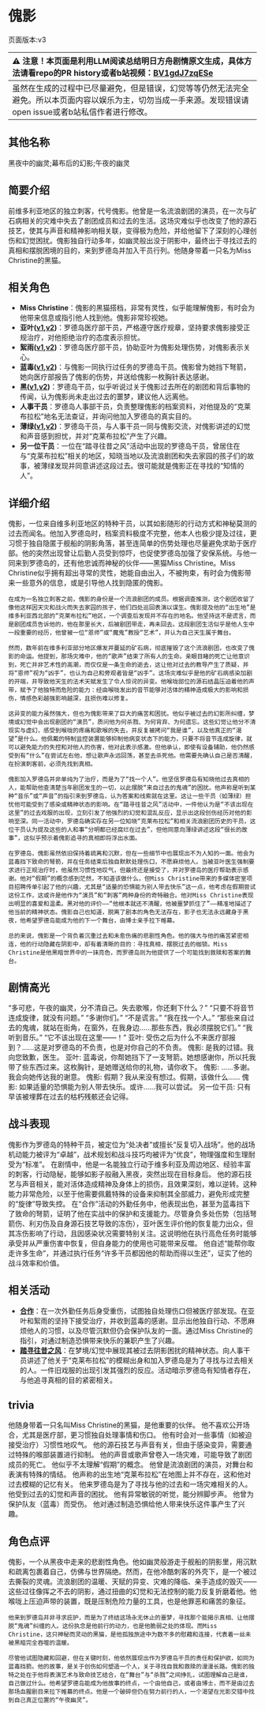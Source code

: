 # 傀影
页面版本:v3
 

| :warning: 注意！本页面是利用LLM阅读总结明日方舟剧情原文生成，具体方法请看repo的PR history或者b站视频：[BV1gdJ7zqESe](https://www.bilibili.com/video/BV1gdJ7zqESe/)         |
|:----------------------------|
| 虽然在生成的过程中已尽量避免，但是错误，幻觉等等仍然无法完全避免。所以本页面内容以娱乐为主，切勿当成一手来源。发现错误请open issue或者b站私信作者进行修改。|



## 其他名称
黑夜中的幽灵;幕布后的幻影;午夜的幽灵
## 简要介绍
前维多利亚地区的独立刺客，代号傀影。他曾是一名流浪剧团的演员，在一次与矿石病相关的灾难中失去了剧团成员和过去的生活。这场灾难似乎也改变了他的源石技艺，使其与声音和精神影响相关联，变得极为危险，并给他留下了深刻的心理创伤和幻觉困扰。傀影独自行动多年，如幽灵般出没于阴影中，最终出于寻找过去的真相和摆脱困境的目的，来到罗德岛并加入干员行列。他随身带着一只名为Miss Christine的黑猫。
## 相关角色
-   **Miss Christine**：傀影的黑猫搭档，非常有灵性，似乎能理解傀影，有时会为他带来信息或指引他人找到他。傀影非常珍视她。
-   **亚叶([v1](../chars/char_345_folnic.md),[v2](char_345_folnic.md))**：罗德岛医疗部干员，严格遵守医疗规章，坚持要求傀影接受正规治疗，对他拒绝治疗的态度表示担忧。
-   **絮雨([v1](../chars/char_436_whispr.md),[v2](char_436_whispr.md))**：罗德岛医疗部干员，协助亚叶为傀影处理伤势，对傀影表示关心。
-   **蓝毒([v1](../chars/char_129_bluep.md),[v2](char_129_bluep.md))**：与傀影一同执行过任务的罗德岛干员。傀影曾为她挡下弩箭，她向医疗部报告了傀影的伤势，并送给傀影一枚胸针表达感谢。
-   **黑([v1](../chars/char_340_shwaz.md),[v2](char_340_shwaz.md))**：罗德岛干员，似乎听说过关于傀影过去所在的剧团和背后事物的传闻，认为傀影尚未走出过去的噩梦，建议他人远离他。
-   **人事干员**：罗德岛人事部干员，负责整理傀影的档案资料，对他提及的“克莱布拉松”地名无法查证，并询问他加入罗德岛的真实目的。
-   **薄绿([v1](../chars/char_388_mint.md),[v2](char_388_mint.md))**：罗德岛干员，与人事干员一同与傀影交流，对傀影讲述的幻觉和声音感到担忧，并对“克莱布拉松”产生了兴趣。
-   **另一位干员**：一位在“踏寻往昔之风”活动中出现的罗德岛干员，曾居住在与“克莱布拉松”相关的地区，知晓当地以及流浪剧团和失去家园的孩子们的故事，被薄绿发现并同意讲述这段过去。很可能就是傀影正在寻找的“知情的人”。
## 详细介绍
傀影，一位来自维多利亚地区的特种干员，以其如影随形的行动方式和神秘莫测的过去而闻名。他加入罗德岛时，档案资料极度不完整，他本人也极少提及过往，更习惯于独自隐匿于舰船的阴影角落，甚至连简单的伤势处理也尽量避免求助于医疗部。他的突然出现曾让后勤人员受到惊吓，也促使罗德岛加强了安保系统。与他一同来到罗德岛的，还有他忠诚而神秘的伙伴——黑猫Miss Christine。Miss Christine似乎拥有超出寻常的灵性，她能自由出入，不被拘束，有时会为傀影带来一些意外的信息，或是引导他人找到隐匿的傀影。

    在成为一名独立刺客之前，傀影的身份是一个流浪剧团的成员。根据调查推测，这个剧团收留了像他这样因天灾和战火而失去家园的孩子，他们四处巡回表演以谋生。傀影提及他的“出生地”是维多利亚西北部的“克莱布拉松”地区，一个调查后发现并不存在的地名。他坚持这不是谎言，而是剧团成员告诉他的，他在那里长大，后被剧团带走，再未回去。这段剧团生活似乎是他人生中一段重要的经历，他曾被一位“恩师”或“魔鬼”教授“艺术”，并认为自己天生属于舞台。

    然而，数年前在维多利亚部分地区爆发并蔓延的矿石病，彻底摧毁了这个流浪剧团，也改变了傀影的命运。他提到，那场灾难中，他的“歌声”结束了所有人的生命。亲眼目睹的死亡让他意识到，死亡并非艺术性的高潮，而仅仅是一条生命的逝去，这让他对过去的教导产生了质疑，并将“恩师”视为“凶手”，也认为自己和旁观者皆是“凶手”。这场灾难似乎是他的矿石病感染加剧的开端，并导致他天生的法术天赋发生了令人惊诧的异变。他喉咙部位的源石结晶压迫着他的声带，赋予了他独特而危险的能力：经由喉咙发出的音节能够对活体的精神造成极大的影响和损伤，情感色彩越强影响越深，且损伤难以修复。

    这异变的能力虽然强大，但也为傀影带来了巨大的痛苦和困扰。他似乎被过去的幻影所纠缠，梦境或幻觉中会出现剧团的“演员”，质问他为何杀戮、为何背弃、为何遗忘。这些幻觉让他分不清现实与虚幻，感受到喉咙的疼痛和歌喉的失去，并反复被拷问“我是谁”，以及他真正的“渴望”是什么。他佩戴的特制监控装置能够抑制他病变状态下的能力，只要不将音节连成旋律，就可以避免能力的失控和对他人的伤害，他对此表示感激。但他承认，即使有设备辅助，他仍然感受到有“什么”在尝试左右他，想让歌声永远回荡，甚至去杀死他。他需要先确认自己是否清醒，在扮演刺客前，必须先找到真相。

    傀影加入罗德岛并非单纯为了治疗，而是为了“找一个人”。他坚信罗德岛有知晓他过去真相的人，能帮助他查清楚当年剧团发生的一切，以此摆脱“来自过去的鬼魂”的困扰。他声称是听到某种“音乐”或“声音”的指引来到罗德岛，认为答案和线索就在这里。这让一些干员（如薄绿）担忧他可能受到了感染或精神状态的影响。在“踏寻往昔之风”活动中，一件他认为是“不该出现在这里”的过去戏服的出现，立刻引发了他强烈的幻觉和混乱反应，显示出这段创伤经历对他的影响至深。同一活动中，罗德岛确实存在另一位知晓“克莱布拉松”和相关流浪剧团历史的干员，这位干员认为提及这些的人和事“分明都已经腐烂在过去”，但他同意向薄绿讲述这段“很长的故事”，这似乎预示着傀影追寻的真相即将浮出水面。

    在罗德岛，傀影虽然依旧保持着疏离和沉默，但在一些细节中也展现出不为人知的一面。他会为蓝毒挡下致命的弩箭，并在任务结束后独自默默处理伤口，不愿麻烦他人。当被亚叶医生强制要求进行正规治疗时，他虽然习惯性地叹气，但最终还是接受了，并对罗德岛的医疗帮助表示感谢。他对“假期”的概念感到茫然，不知道该做什么，但Miss Christine带来的多媒体密室项目招聘传单引起了他的兴趣，尤其是“适量的恐惧能为别人带去快乐”这一点，他考虑在假期尝试这份工作，这或许是他作为“演员”和“刺客”两种身份的奇特融合。他对Miss Christine表现出明显的喜爱和温柔。黑对他的评价——“他根本就还不清醒，他被噩梦抓住了”——精准地描述了他当前的精神状态。傀影自己也知道，脱离了剧本的角色无法存在，影子也无法永远藏身于黑夜，他希望罗德岛能成为他的下一个舞台，由博士亲手拉下帷幕。

    总的来说，傀影是一个背负着沉重过去和未愈伤痛的悲剧性角色。他的强大与他的痛苦紧密相连，他的行动隐藏在阴影中，却有着清晰的目的：寻找真相，摆脱过去的枷锁。Miss Christine是他黑暗世界中的一抹亮色，而罗德岛则为他提供了一个可能找到救赎和答案的舞台。
## 剧情高光
“多可悲，午夜的幽灵，分不清自己。失去歌喉，你还剩下什么？”
    “只要不将音节连成旋律，就没有问题。”
    “多谢你们。”
    “不是谎言。”
    “我在找一个人。”
    “那些来自过去的鬼魂，就站在街角，在窗外，在我身边......那些东西，我必须摆脱它们。”
    “我听到音乐。”
    “它不该出现在这里——！”
    亚叶: 受伤之后为什么不来医疗部报到？......这是对罗德岛的不负责，也是对你自己的不负责。
    傀影: 是我的过错。我向您致歉，医生。
    亚叶: 蓝毒说，你帮她挡下了一支弩箭。她想感谢你，所以托我带了些东西过来。这枚胸针，是她赠送给你的礼物，请你收下。
    傀影: ......多谢。我会向她传达我的谢意。
    傀影: 假期？我从来没有想过。假期，该做什么......
    傀影: 如果适量的恐惧能为别人带去快乐。或许......我可以尝试。
    另一位干员: 只有早该被埋葬在过去的枯朽残骸还会记得。
## 战斗表现
傀影作为罗德岛的特种干员，被定位为“处决者”或擅长“反复切入战场”。他的战场机动能力被评为“卓越”，战术规划和战斗技巧均被评为“优良”，物理强度和生理耐受为“标准”。
    在剧情中，他是一名能独立行动于维多利亚及周边地区、经验丰富的刺客，行动隐秘，能够如影子般融入黑夜，突然出现在目标身后。
    他的源石技艺与声音相关，能对活体造成精神及身体上的损伤，且效果深刻，难以逆转。这种能力非常危险，以至于他需要佩戴特殊的设备来抑制其全部威力，避免形成完整的“旋律”导致失控。
    在“合作”活动的外勤任务中，他表现出色，甚至为蓝毒挡下了致命的弩箭，证明了他在实战中的保护和支援能力。尽管身负多处伤势（包括弩箭伤、利刃伤及自身源石技艺导致的冻伤），亚叶医生评价他的恢复能力出众，但其冻伤影响了行动，且因感染状况需要特别关注。这说明他在执行高危任务时能够承受并从严重伤害中恢复，但自身能力的使用也可能带来反噬。
    他自述“能帮你取走许多生命”，并通过执行任务“许多干员都因他的帮助而得以生还”，证实了他的战斗效率和价值。
## 相关活动
-   **[合作](../stories/story_phatom_set_1.md)**：在一次外勤任务后身受重伤，试图独自处理伤口但被医疗部发现。在亚叶和絮雨的坚持下接受治疗，并收到蓝毒的感谢。显示出他独自行动、不愿麻烦他人的习惯，以及尽管沉默但仍会保护队友的一面。通过Miss Christine的指引，对通过制造恐惧带来快乐的兼职产生了兴趣。
-   **[踏寻往昔之风](../stories/act13d0.md)**：在梦境/幻觉中展现其被过去阴影困扰的精神状态。向人事干员讲述了他关于“克莱布拉松”的模糊出身和加入罗德岛是为了寻找与过去相关的人。一件旧戏服的出现引发其强烈的反应。活动暗示罗德岛有知情者存在，与他追寻真相的目的紧密相关。
## trivia
他随身带着一只名叫Miss Christine的黑猫，是他重要的伙伴。
    他不喜欢公开场合，尤其是医疗部，更习惯独自处理事情和伤口。
    他有时会对一些事情（如被迫接受治疗）习惯性地叹气。
    他的源石技艺与声音有关，但由于感染变异，需要通过特殊的喉部装置进行抑制。
    他的声音或歌声曾卷入一场灾难，可能导致了剧团成员的死亡。
    他似乎不太理解“假期”的概念。
    他曾是流浪剧团的演员，对舞台和表演有特殊的情结。
    他声称的出生地“克莱布拉松”在地图上并不存在，这和他对过去模糊的记忆有关。
    他来罗德岛是为了寻找与他的过去和一场灾难相关的人。
    他受到过去的幻觉和声音的困扰。
    他有异常敏锐的听觉，能分辨脚步声。
    他曾为保护队友（蓝毒）而受伤。
    他对通过制造恐惧给他人带来快乐这件事产生了兴趣。
## 角色点评
傀影，一个从黑夜中走来的悲剧性角色。他如幽灵般游走于舰船的阴影里，用沉默和疏离包裹着自己，仿佛与世界隔绝。然而，在他冷酷刺客的外壳下，是一个被过去撕裂的灵魂。流浪剧团的温暖、天赋的异变、灾难的降临、亲手造成的毁灭——这些过往像挥之不去的阴影，通过扭曲的幻觉和无法控制的能力反复折磨着他。他喉咙上压迫声带的装置，既是压制危险力量的工具，也是他罪恶和痛苦的象征。

    他来到罗德岛并非寻求庇护，而是为了终结这场永无休止的噩梦，寻找那个能揭示真相、让他摆脱“鬼魂”纠缠的人。这份执念是他前行的动力，也是他脆弱之处的体现。而Miss Christine，这只神秘而灵动的黑猫，是他孤独旅途中为数不多的慰藉和连接，代表着一丝未被黑暗完全吞噬的温暖。

    尽管他试图隐藏和回避，但在关键时刻，他依然展现出作为罗德岛干员的责任和保护欲，如同为蓝毒挡箭。他的故事，是关于创伤如何塑造一个人，关于寻找自我和救赎的漫漫长路。傀影的独特之处在于他将表演艺术与致命技艺结合，在“舞台”与“杀戮”之间挣扎，试图理解自己是谁，自己做过什么。他希望罗德岛能成为他故事的终点，一个由他自己，或者由博士，而不是由过去那场血腥剧目来拉下帷幕的终点。他是一个破碎但仍在努力前行的人，一个渴望在光影交错中找到自己真正位置的“午夜幽灵”。